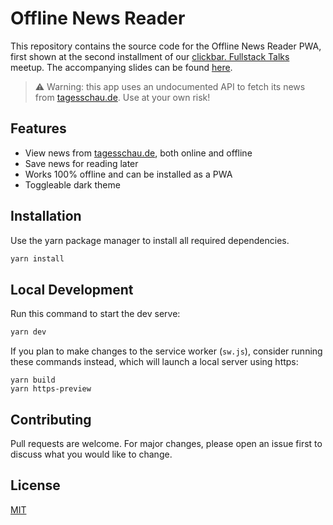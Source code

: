 # Offline News Reader

This repository contains the source code for the Offline News Reader PWA, first shown at the second installment of our [clickbar. Fullstack Talks](https://www.meetup.com/de-DE/clickbar-fullstack-talks/) meetup.
The accompanying slides can be found [here](https://clickbar-fullstack-talks-2.netlify.app). 

> ⚠ Warning: this app uses an undocumented API to fetch its news from [tagesschau.de](tagesschau.de). Use at your own risk!

## Features

- View news from [tagesschau.de](tagesschau.de), both online and offline
- Save news for reading later
- Works 100% offline and can be installed as a PWA
- Toggleable dark theme

## Installation

Use the yarn package manager to install all required dependencies.

```bash
yarn install
```

## Local Development

Run this command to start the dev serve:

```bash
yarn dev
```

If you plan to make changes to the service worker (`sw.js`), consider running these commands instead, 
which will launch a local server using https: 

```
yarn build
yarn https-preview
```

## Contributing
Pull requests are welcome. For major changes, please open an issue first to discuss what you would like to change.

## License
[MIT](https://choosealicense.com/licenses/mit/)
